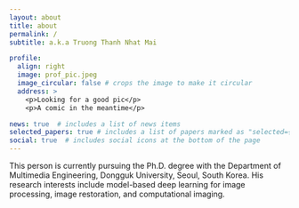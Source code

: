 ```yaml
---
layout: about
title: about
permalink: /
subtitle: a.k.a Truong Thanh Nhat Mai

profile:
  align: right
  image: prof_pic.jpeg
  image_circular: false # crops the image to make it circular
  address: >
    <p>Looking for a good pic</p>
    <p>A comic in the meantime</p>

news: true  # includes a list of news items
selected_papers: true # includes a list of papers marked as "selected={true}"
social: true  # includes social icons at the bottom of the page
---
```


This person is currently pursuing the Ph.D. degree with the Department of Multimedia Engineering, Dongguk University, Seoul, South Korea. His research interests include model-based deep learning for image processing, image restoration, and computational imaging.
